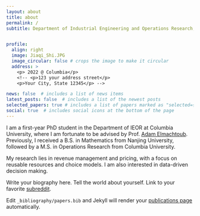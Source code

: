 ```yaml
---
layout: about
title: about
permalink: /
subtitle: Department of Industrial Engineering and Operations Research, Columbia University


profile:
  align: right
  image: Jiaqi_Shi.JPG
  image_circular: false # crops the image to make it circular
  address: >
    <p> 2022 @ Columbia</p>
    <!-- <p>123 your address street</p>
    <p>Your City, State 12345</p> -->

news: false  # includes a list of news items
latest_posts: false  # includes a list of the newest posts
selected_papers: true # includes a list of papers marked as "selected={true}"
social: true  # includes social icons at the bottom of the page
---
```

 I am a first-year PhD student in the Department of IEOR at Columbia University, where I am fortunate to be advised by Prof. <a href="http://www.columbia.edu/~ae2516/">Adam Elmachtoub</a>. Previously, I received a B.S. in Mathematics from Nanjing University, followed by a M.S. in Operations Research from Columbia University.

My research lies in revenue management and pricing, with a focus on reusable resources and choice models. I am also interested in data-driven decision making.

Write your biography here. Tell the world about yourself. Link to your favorite [subreddit](http://reddit.com).

Edit `_bibliography/papers.bib` and Jekyll will render your [publications page](/al-folio/publications/) automatically.

